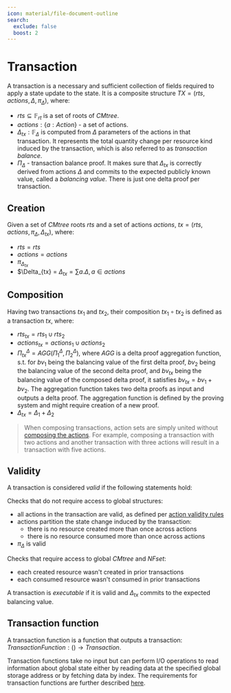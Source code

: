 ```yaml
---
icon: material/file-document-outline
search:
  exclude: false
  boost: 2
---
```


# Transaction

A transaction is a necessary and sufficient collection of fields required to apply a state update to the state.
It is a composite structure $TX = (rts, actions, \Delta, \pi_{\Delta})$, where:

- $rts \subseteq \mathbb{F}_{rt}$ is a set of roots of $CMtree$.
- $actions: \{a: Action\}$ - a set of actions.
- $\Delta_{tx}: \mathbb{F}_{\Delta}$ is computed from $\Delta$ parameters of the actions in that transaction. It represents the total quantity change per resource kind induced by the transaction, which is also referred to as _transaction balance_.
- $\Pi_{\Delta}$ - transaction balance proof. It makes sure that $\Delta_{tx}$ is correctly derived from actions $\Delta$ and commits to the expected publicly known value, called a _balancing value_. There is just one delta proof per transaction.


## Creation
Given a set of $CMtree$ roots $rts$ and a set of actions $actions$, $tx = (rts, actions, \pi_{\Delta}, \Delta_{tx})$, where:

- $rts = rts$
- $actions = actions$
- $\pi_{\Delta_{tx}}$
- $\Delta_{tx} = $\Delta_{tx} = \sum{a.\Delta}, a \in actions$

## Composition

Having two transactions $tx_1$ and $tx_2$, their composition $tx_1 \circ tx_2$ is defined as a transaction $tx$, where:

- $rts_{tx} = rts_1 \cup rts_2$
- $actions_{tx} = actions_1 \cup actions_2$
- $\Pi^{\Delta}_{tx} = AGG(\Pi^{\Delta}_1, \Pi^{\Delta}_2$), where $AGG$ is a delta proof aggregation function, s.t. for $bv_1$ being the balancing value of the first delta proof, $bv_2$ being the balancing value of the second delta proof, and $bv_{tx}$ being the balancing value of the composed delta proof, it satisfies $bv_{tx} = bv_1 + bv_2$. The aggregation function takes two delta proofs as input and outputs a delta proof. The aggregation function is defined by the proving system and might require creation of a new proof.
- $\Delta_{tx} = \Delta_1 + \Delta_2$

> When composing transactions, action sets are simply united without [composing the actions](./action.md#composition). For example, composing a transaction with two actions and another transaction with three actions will result in a transaction with five actions.

## Validity

A transaction is considered _valid_ if the following statements hold:

Checks that do not require access to global structures:
- all actions in the transaction are valid, as defined per [action validity rules](./action.md#validity)
- actions partition the state change induced by the transaction:
  - there is no resource created more than once across actions
  - there is no resource consumed more than once across actions
- $\pi_\Delta$ is valid

Checks that require access to global $CMtree$ and $NFset$:
- each created resource wasn't created in prior transactions
- each consumed resource wasn't consumed in prior transactions

A transaction is *executable* if it is valid and $\Delta_{tx}$ commits to the expected balancing value.

## Transaction function

A transaction function is a function that outputs a transaction: $TransactionFunction: () \rightarrow Transaction$.

Transaction functions take no input but can perform I/O operations to read information about global state either by reading data at the specified global storage address or by fetching data by index. The requirements for transaction functions are further described [here](./function_formats/transaction_function.md).